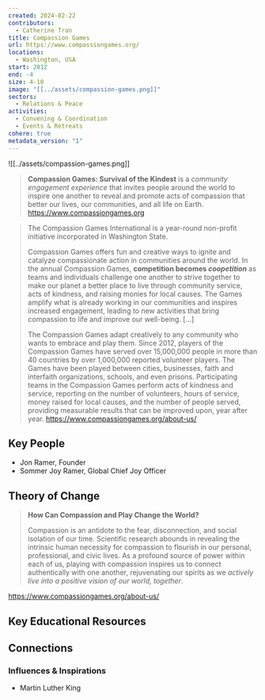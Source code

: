 ```yaml
---
created: 2024-02-22
contributors:
  - Catherine Tran
title: Compassion Games
url: https://www.compassiongames.org/
locations:
  - Washington, USA
start: 2012
end: -4
size: 4-10
image: "[[../assets/compassion-games.png]]"
sectors:
  - Relations & Peace
activities:
  - Convening & Coordination
  - Events & Retreats
cohere: true
metadata_version: "1"
---
```

![[../assets/compassion-games.png]]

>**Compassion Games: Survival of the Kindest** is a _community engagement experience_ that invites people around the world to inspire one another to reveal and promote acts of compassion that better our lives, our communities, and all life on Earth.
https://www.compassiongames.org

>The Compassion Games International is a year-round non-profit initiative incorporated in Washington State.
>
>Compassion Games offers fun and creative ways to ignite and catalyze compassionate action in communities around the world. In the annual Compassion Games, **competition becomes _coopetition_** as teams and individuals challenge one another to strive together to make our planet a better place to live through community service, acts of kindness, and raising monies for local causes. The Games amplify what is already working in our communities and inspires increased engagement, leading to new activities that bring compassion to life and improve our well-being. [...]
>
>The Compassion Games adapt creatively to any community who wants to embrace and play them. Since 2012, players of the Compassion Games have served over 15,000,000 people in more than 40 countries by over 1,000,000 reported volunteer players. The Games have been played between cities, businesses, faith and interfaith organizations, schools, and even prisons. Participating teams in the Compassion Games perform acts of kindness and service, reporting on the number of volunteers, hours of service, money raised for local causes, and the number of people served, providing measurable results that can be improved upon, year after year.
https://www.compassiongames.org/about-us/

## Key People

- Jon Ramer, Founder
- Sommer Joy Ramer, Global Chief Joy Officer

## Theory of Change

>**How Can Compassion and Play Change the World?**
>
>Compassion is an antidote to the fear, disconnection, and social isolation of our time. Scientific research abounds in revealing the intrinsic human necessity for compassion to flourish in our personal, professional, and civic lives. As a profound source of power within each of us, playing with compassion inspires us to connect authentically with one another, rejuvenating our spirits as we _actively live into a positive vision of our world, together_.

https://www.compassiongames.org/about-us/

## Key Educational Resources

## Connections

### Influences & Inspirations

- Martin Luther King








